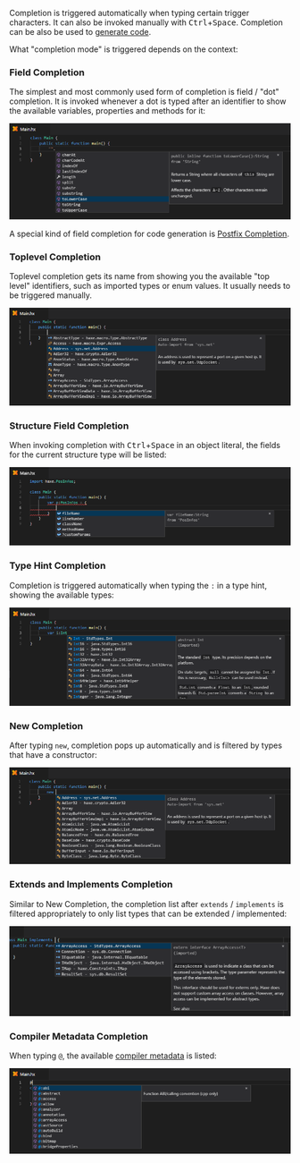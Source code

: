 Completion is triggered automatically when typing certain trigger characters. It can also be invoked manually with <kbd>Ctrl</kbd>+<kbd>Space</kbd>. Completion can be also be used to [generate code](https://github.com/vshaxe/vshaxe/wiki/Code-Generation).

What "completion mode" is triggered depends on the context:

### Field Completion

The simplest and most commonly used form of completion is field / "dot" completion. It is invoked whenever a dot is typed after an identifier to show the available variables, properties and methods for it:

![](images/completion/field_.png)

A special kind of field completion for code generation is [Postfix Completion](https://github.com/vshaxe/vshaxe/wiki/Postfix-Completion).

### Toplevel Completion

Toplevel completion gets its name from showing you the available "top level" identifiers, such as imported types or enum values. It usually needs to be triggered manually.

![](images/completion/toplevel.png)

### Structure Field Completion

When invoking completion with <kbd>Ctrl</kbd>+<kbd>Space</kbd> in an object literal, the fields for the current structure type will be listed:

![](images/completion/structure.png)

### Type Hint Completion

Completion is triggered automatically when typing the `:` in a type hint, showing the available types:

![](images/completion/type-hint_.png)

### New Completion

After typing `new`, completion pops up automatically and is filtered by types that have a constructor:

![](images/completion/new.png)

### Extends and Implements Completion

Similar to New Completion, the completion list after `extends` / `implements` is filtered appropriately to only list types that can be extended / implemented:

![](images/completion/implements.png)

### Compiler Metadata Completion

When typing `@`, the available [compiler metadata](https://haxe.org/manual/cr-metadata.html) is listed:

![](images/completion/metadata_.png)